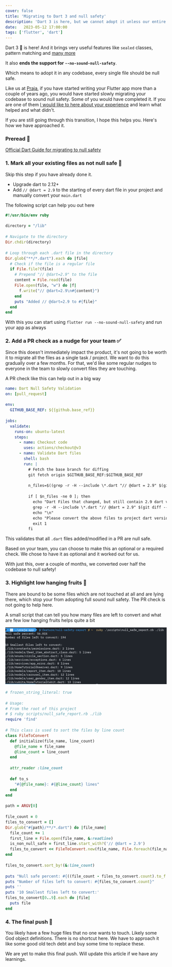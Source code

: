 ```yaml
---
cover: false
title: 'Migrating to Dart 3 and null safety'
description: 'Dart 3 is here, but we cannot adopt it unless our entire codebase is null safe. Here are few strategies we have been using to slowly migrate our codebase'
date:   2023-05-12 17:00:00
tags: ['flutter', 'dart']
---
```


Dart 3 🎯 is here! And it brings very useful features like `sealed` classes, pattern matching and [many more](https://www.youtube.com/watch?v=yRlwOdCK7Ho&t=1766s)

It also **ends the support for `--no-sound-null-safety`**.

Which means to adopt it in any codebase, every single file should be null safe.

Like us at [Praja](https://github.com/praja), if you have started writing your Flutter app more than a couple of years ago, you would have started slowly migrating your codebase to sound null safety. Some of you would have completed it. If you are one of them [I would like to here about your experience](https://twitter.com/okmanideep) and learn what helped and what didn't.

If you are still going through this transition, I hope this helps you. Here's how we have approached it.

### Preread 📄
[Official Dart Guide for migrating to null safety](https://dart.dev/null-safety/migration-guide)

### 1. Mark all your existing files as not null safe 🏁
Skip this step if you have already done it.

* Upgrade dart to 2.12+
* Add `// @dart = 2.9` to the starting of every dart file in your project and manually convert your `main.dart`

The following script can help you out here
```ruby
#!/usr/bin/env ruby

directory = "/lib"

# Navigate to the directory
Dir.chdir(directory)

# Loop through each .dart file in the directory
Dir.glob("**/*.dart").each do |file|
  # Check if the file is a regular file
  if File.file?(file)
    # Prepend "// @dart=2.9" to the file
    content = File.read(file)
    File.open(file, "w") do |f|
      f.write("// @dart=2.9\n#{content}")
    end
    puts "Added // @dart=2.9 to #{file}"
  end
end
```

With this you can start using `flutter run --no-sound-null-safety` and run your app as always

### 2. Add a PR check as a nudge for your team ✅
Since this doesn't immediately impact the product, it's not going to be worth it to migrate all the files as a single task / project. We want to do this gradually over a few months. For that, we'd like some regular nudges to everyone in the team to slowly convert files they are touching.

A PR check like this can help out in a big way
```yaml
name: Dart Null Safety Validation
on: [pull_request]

env:
  GITHUB_BASE_REF: ${{github.base_ref}}
  
jobs:
  validate:
    runs-on: ubuntu-latest
    steps:
      - name: Checkout code
        uses: actions/checkout@v3
      - name: Validate Dart files
        shell: bash
        run: |
          # Fetch the base branch for diffing
          git fetch origin $GITHUB_BASE_REF:$GITHUB_BASE_REF

          n_files=$((grep -r -H --include \*.dart "// @dart = 2.9" $(git diff --name-only $GITHUB_BASE_REF) || true) | wc -l)

          if [ $n_files -ne 0 ]; then
            echo "Dart Files that changed, but still contain 2.9 dart version:"
            grep -r -H --include \*.dart "// @dart = 2.9" $(git diff --name-only $GITHUB_BASE_REF)
            echo "\n"
            echo "Please convert the above files to project dart version"
            exit 1
          fi

```
This validates that all `.dart` files added/modified in a PR are null safe.

Based on your team, you can choose to make this an optional or a required check. We chose to have it as optional and it worked out for us.

With just this, over a couple of months, we converted over half the codebase to null safety!

### 3. Highlight low hanging fruits 🍎
There are bound to be some files which are not touched at all and are lying there, which stop your from adopting full sound null safety. The PR check is not going to help here.

A small script that can tell you how many files are left to convert and what are few low hanging fruits helps quite a bit

<img src="/img/null-safe-report-usage.png"/>

```ruby
# frozen_string_literal: true

# Usage:
# From the root of this project
# $ ruby scripts/null_safe_report.rb ./lib
require 'find'

# This class is used to sort the files by line count
class FileToConvert
  def initialize(file_name, line_count)
    @file_name = file_name
    @line_count = line_count
  end

  attr_reader :line_count

  def to_s
    "#{@file_name}: #{@line_count} lines"
  end
end

path = ARGV[0]

file_count = 0
files_to_convert = []
Dir.glob("#{path}/**/*.dart") do |file_name|
  file_count += 1
  first_line = File.open(file_name, &:readline)
  is_non_null_safe = first_line.start_with?('// @dart = 2.9')
  files_to_convert << FileToConvert.new(file_name, File.foreach(file_name).count) if is_non_null_safe
end

files_to_convert.sort_by!(&:line_count)

puts "Null safe percent: #{((file_count - files_to_convert.count).to_f / file_count.to_f * 100).round(2)}%"
puts "Number of files left to convert: #{files_to_convert.count}"
puts ''
puts '10 Smallest files left to convert:'
files_to_convert[0..9].each do |file|
  puts file
end
```

### 4. The final push 🥅
You likely have a few huge files that no one wants to touch. Likely some God object definitions. There is no shortcut here. We have to approach it like some good old tech debt and buy some time to replace these.

We are yet to make this final push. Will update this article if we have any learnings.

